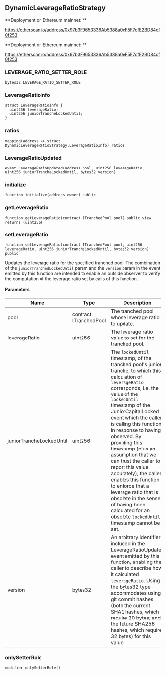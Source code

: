 ## DynamicLeverageRatioStrategy

**Deployment on Ethereum mainnet: **

https://etherscan.io/address/0x97b3F9653336Ab5388a0eF5F7cfE2BD84cf0f253

**Deployment on Ethereum mainnet: **

https://etherscan.io/address/0x97b3F9653336Ab5388a0eF5F7cfE2BD84cf0f253

### LEVERAGE_RATIO_SETTER_ROLE

```solidity
bytes32 LEVERAGE_RATIO_SETTER_ROLE
```

### LeverageRatioInfo

```solidity
struct LeverageRatioInfo {
  uint256 leverageRatio;
  uint256 juniorTrancheLockedUntil;
}
```

### ratios

```solidity
mapping(address => struct DynamicLeverageRatioStrategy.LeverageRatioInfo) ratios
```

### LeverageRatioUpdated

```solidity
event LeverageRatioUpdated(address pool, uint256 leverageRatio, uint256 juniorTrancheLockedUntil, bytes32 version)
```

### initialize

```solidity
function initialize(address owner) public
```

### getLeverageRatio

```solidity
function getLeverageRatio(contract ITranchedPool pool) public view returns (uint256)
```

### setLeverageRatio

```solidity
function setLeverageRatio(contract ITranchedPool pool, uint256 leverageRatio, uint256 juniorTrancheLockedUntil, bytes32 version) public
```

Updates the leverage ratio for the specified tranched pool. The combination of the
`juniorTranchedLockedUntil` param and the `version` param in the event emitted by this
function are intended to enable an outside observer to verify the computation of the leverage
ratio set by calls of this function.

#### Parameters

| Name | Type | Description |
| ---- | ---- | ----------- |
| pool | contract ITranchedPool | The tranched pool whose leverage ratio to update. |
| leverageRatio | uint256 | The leverage ratio value to set for the tranched pool. |
| juniorTrancheLockedUntil | uint256 | The `lockedUntil` timestamp, of the tranched pool's junior tranche, to which this calculation of `leverageRatio` corresponds, i.e. the value of the `lockedUntil` timestamp of the JuniorCapitalLocked event which the caller is calling this function in response to having observed. By providing this timestamp (plus an assumption that we can trust the caller to report this value accurately), the caller enables this function to enforce that a leverage ratio that is obsolete in the sense of having been calculated for an obsolete `lockedUntil` timestamp cannot be set. |
| version | bytes32 | An arbitrary identifier included in the LeverageRatioUpdated event emitted by this function, enabling the caller to describe how it calculated `leverageRatio`. Using the bytes32 type accommodates using git commit hashes (both the current SHA1 hashes, which require 20 bytes; and the future SHA256 hashes, which require 32 bytes) for this value. |

### onlySetterRole

```solidity
modifier onlySetterRole()
```

